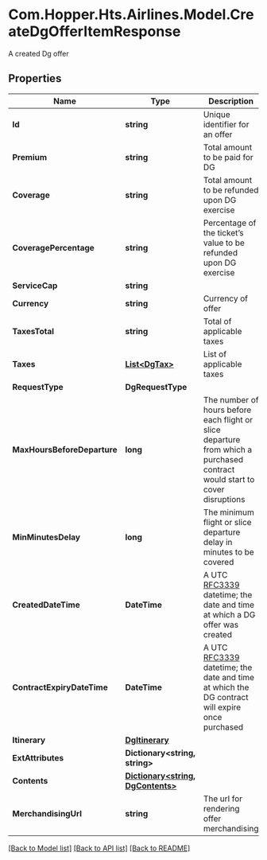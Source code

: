 # Com.Hopper.Hts.Airlines.Model.CreateDgOfferItemResponse
A created Dg offer

## Properties

Name | Type | Description | Notes
------------ | ------------- | ------------- | -------------
**Id** | **string** | Unique identifier for an offer | 
**Premium** | **string** | Total amount to be paid for DG | 
**Coverage** | **string** | Total amount to be refunded upon DG exercise | 
**CoveragePercentage** | **string** | Percentage of the ticket’s value to be refunded upon DG exercise | 
**ServiceCap** | **string** |  | 
**Currency** | **string** | Currency of offer | 
**TaxesTotal** | **string** | Total of applicable taxes | 
**Taxes** | [**List&lt;DgTax&gt;**](DgTax.md) | List of applicable taxes | [optional] 
**RequestType** | **DgRequestType** |  | 
**MaxHoursBeforeDeparture** | **long** | The number of hours before each flight or slice departure from which a purchased contract would start to cover disruptions | 
**MinMinutesDelay** | **long** | The minimum flight or slice departure delay in minutes to be covered | 
**CreatedDateTime** | **DateTime** | A UTC [RFC3339](https://xml2rfc.tools.ietf.org/public/rfc/html/rfc3339.html#anchor14) datetime; the date and time at which a DG offer was created | 
**ContractExpiryDateTime** | **DateTime** | A UTC [RFC3339](https://xml2rfc.tools.ietf.org/public/rfc/html/rfc3339.html#anchor14) datetime; the date and time at which the DG contract will expire once purchased | 
**Itinerary** | [**DgItinerary**](DgItinerary.md) |  | 
**ExtAttributes** | **Dictionary&lt;string, string&gt;** |  | 
**Contents** | [**Dictionary&lt;string, DgContents&gt;**](DgContents.md) |  | 
**MerchandisingUrl** | **string** | The url for rendering offer merchandising | [optional] 

[[Back to Model list]](../README.md#documentation-for-models) [[Back to API list]](../README.md#documentation-for-api-endpoints) [[Back to README]](../README.md)

